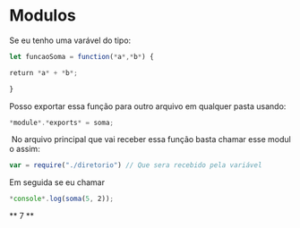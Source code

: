 # Modulos

 Se eu tenho uma varável do tipo:

```jsx
let funcaoSoma = function(*a*,*b*) {

return *a* + *b*;

}
```

 Posso exportar essa função para outro arquivo em qualquer pasta usando:

```jsx
*module*.*exports* = soma;
```

 No arquivo principal que vai receber essa função basta chamar esse modulo assim:

```jsx
var = require("./diretorio") // Que sera recebido pela variável
```

 Em seguida se eu chamar

```jsx
*console*.log(soma(5, 2));
```

** 7 **